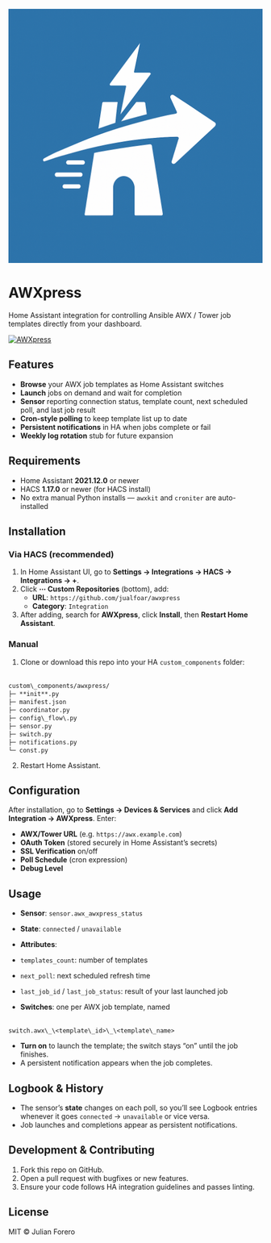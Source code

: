 ![AWXpress icon](./icon.png)
# AWXpress

Home Assistant integration for controlling Ansible AWX / Tower job templates directly from your dashboard.

[![AWXpress](https://my.home-assistant.io/badge/customrepository?owner=jualfoar&repository=awxpress)](https://my.home-assistant.io/create-link/?redirect=hacs_repository)

## Features

- **Browse** your AWX job templates as Home Assistant switches  
- **Launch** jobs on demand and wait for completion  
- **Sensor** reporting connection status, template count, next scheduled poll, and last job result  
- **Cron-style polling** to keep template list up to date  
- **Persistent notifications** in HA when jobs complete or fail  
- **Weekly log rotation** stub for future expansion  

## Requirements

- Home Assistant **2021.12.0** or newer  
- HACS **1.17.0** or newer (for HACS install)  
- No extra manual Python installs — `awxkit` and `croniter` are auto-installed  

## Installation

### Via HACS (recommended)

1. In Home Assistant UI, go to **Settings → Integrations → HACS → Integrations → +**.  
2. Click **⋯ Custom Repositories** (bottom), add:
   - **URL**: `https://github.com/jualfoar/awxpress`  
   - **Category**: `Integration`  
3. After adding, search for **AWXpress**, click **Install**, then **Restart Home Assistant**.

### Manual

1. Clone or download this repo into your HA `custom_components` folder:
```

custom\_components/awxpress/
├─ **init**.py
├─ manifest.json
├─ coordinator.py
├─ config\_flow\.py
├─ sensor.py
├─ switch.py
├─ notifications.py
└─ const.py

```
2. Restart Home Assistant.

## Configuration

After installation, go to **Settings → Devices & Services** and click **Add Integration → AWXpress**. Enter:

- **AWX/Tower URL** (e.g. `https://awx.example.com`)  
- **OAuth Token** (stored securely in Home Assistant’s secrets)  
- **SSL Verification** on/off  
- **Poll Schedule** (cron expression)  
- **Debug Level**  

## Usage

- **Sensor**: `sensor.awx_awxpress_status`  
- **State**: `connected` / `unavailable`  
- **Attributes**:
 - `templates_count`: number of templates  
 - `next_poll`: next scheduled refresh time  
 - `last_job_id` / `last_job_status`: result of your last launched job  

- **Switches**: one per AWX job template, named  
```

switch.awx\_\<template\_id>\_\<template\_name>

```
- **Turn on** to launch the template; the switch stays “on” until the job finishes.  
- A persistent notification appears when the job completes.

## Logbook & History

- The sensor’s **state** changes on each poll, so you’ll see Logbook entries whenever it goes `connected` → `unavailable` or vice versa.  
- Job launches and completions appear as persistent notifications.

## Development & Contributing

1. Fork this repo on GitHub.  
2. Open a pull request with bugfixes or new features.  
3. Ensure your code follows HA integration guidelines and passes linting.

## License

MIT © Julian Forero  
